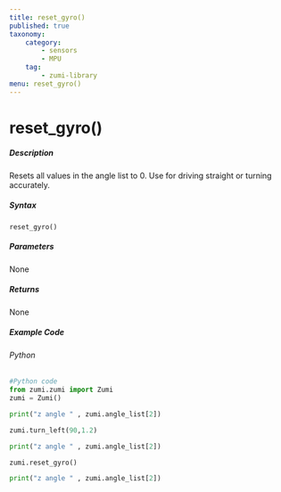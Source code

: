 ```yaml
---
title: reset_gyro()
published: true
taxonomy:
    category:
        - sensors
        - MPU
    tag:
        - zumi-library
menu: reset_gyro()
---
```


# reset_gyro()

##### Description
Resets all values in the angle list to 0.
Use for driving straight or turning accurately.

##### Syntax
```reset_gyro()```<br />

##### Parameters
None

##### Returns
None

##### Example Code
###### Python
```python
#Python code
from zumi.zumi import Zumi
zumi = Zumi()

print("z angle " , zumi.angle_list[2])

zumi.turn_left(90,1.2)

print("z angle " , zumi.angle_list[2])

zumi.reset_gyro()

print("z angle " , zumi.angle_list[2])
```
